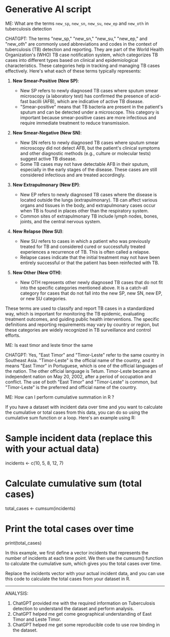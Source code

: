# Generative AI script

ME: What are the terms `new_sp`, `new_sn`, `new_su`, `new_ep` and `new_oth` in tuberculosis detection

CHATGPT: The terms "new_sp," "new_sn," "new_su," "new_ep," and "new_oth" are commonly used abbreviations and codes in the context of tuberculosis (TB) detection and reporting. They are part of the World Health Organization's (WHO) TB case notification system, which categorizes TB cases into different types based on clinical and epidemiological characteristics. These categories help in tracking and managing TB cases effectively. Here's what each of these terms typically represents:

1. **New Smear-Positive (New SP)**:
   - New SP refers to newly diagnosed TB cases where sputum smear microscopy (a laboratory test) has confirmed the presence of acid-fast bacilli (AFB), which are indicative of active TB disease.
   - "Smear-positive" means that TB bacteria are present in the patient's sputum and can be detected under a microscope. This category is important because smear-positive cases are more infectious and require immediate treatment to reduce transmission.

2. **New Smear-Negative (New SN)**:
   - New SN refers to newly diagnosed TB cases where sputum smear microscopy did not detect AFB, but the patient's clinical symptoms and other diagnostic methods (e.g., culture or molecular tests) suggest active TB disease.
   - Some TB cases may not have detectable AFB in their sputum, especially in the early stages of the disease. These cases are still considered infectious and are treated accordingly.

3. **New Extrapulmonary (New EP)**:
   - New EP refers to newly diagnosed TB cases where the disease is located outside the lungs (extrapulmonary). TB can affect various organs and tissues in the body, and extrapulmonary cases occur when TB is found in places other than the respiratory system.
   - Common sites of extrapulmonary TB include lymph nodes, bones, joints, and the central nervous system.

4. **New Relapse (New SU)**:
   - New SU refers to cases in which a patient who was previously treated for TB and considered cured or successfully treated experiences a recurrence of TB. This is often called a relapse.
   - Relapse cases indicate that the initial treatment may not have been entirely successful or that the patient has been reinfected with TB.

5. **New Other (New OTH)**:
   - New OTH represents other newly diagnosed TB cases that do not fit into the specific categories mentioned above. It is a catch-all category for cases that do not fall into the new SP, new SN, new EP, or new SU categories.

These terms are used to classify and report TB cases in a standardized way, which is important for monitoring the TB epidemic, evaluating treatment outcomes, and guiding public health interventions. The specific definitions and reporting requirements may vary by country or region, but these categories are widely recognized in TB surveillance and control efforts.


ME: Is east timor and leste timor the same

CHATGPT: Yes, "East Timor" and "Timor-Leste" refer to the same country in Southeast Asia. "Timor-Leste" is the official name of the country, and it means "East Timor" in Portuguese, which is one of the official languages of the nation. The other official language is Tetum. Timor-Leste became an independent nation on May 20, 2002, after a period of occupation and conflict. The use of both "East Timor" and "Timor-Leste" is common, but "Timor-Leste" is the preferred and official name of the country.


ME: How can I perform cumulative summation in R ?

If you have a dataset with incident data over time and you want to calculate the cumulative or total cases from this data, you can do so using the cumulative sum function or a loop. Here's an example using R:

# Sample incident data (replace this with your actual data)
incidents <- c(10, 5, 8, 12, 7)

# Calculate cumulative sum (total cases)
total_cases <- cumsum(incidents)

# Print the total cases over time
print(total_cases)

In this example, we first define a vector incidents that represents the number of incidents at each time point. We then use the cumsum() function to calculate the cumulative sum, which gives you the total cases over time.

Replace the incidents vector with your actual incident data, and you can use this code to calculate the total cases from your dataset in R.




--------

ANALYSIS: 

1. ChatGPT provided me with the required information on Tuberculosis detection to understand the dataset and perform analysis. 
2. ChatGPT helped me get come geographical understanding of East Timor and Leste Timor.
3. ChatGPT helped me get some reproducible code to use row binding in the dataset.


